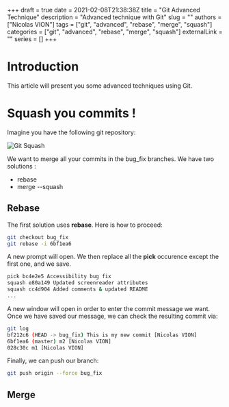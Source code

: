 +++
draft = true
date = 2021-02-08T21:38:38Z
title = "Git Advanced Technique"
description = "Advanced technique with Git"
slug = ""
authors = ["Nicolas VION"]
tags = ["git", "advanced", "rebase", "merge", "squash"]
categories = ["git", "advanced", "rebase", "merge", "squash"]
externalLink = ""
series = []
+++

# Introduction

This article will present you some advanced techniques using Git.

# Squash you commits !

Imagine you have the following git repository:

![Git Squash](../../images/git_squash_01.png)

We want to merge all your commits in the bug_fix branches. We have two
solutions :
  * rebase
  * merge --squash

## Rebase

The first solution uses **rebase**. Here is how to proceed:

```bash
git checkout bug_fix
git rebase -i 6bf1ea6
```

A new prompt will open. We then replace all the **pick** occurence except the
first one, and we save.

```bash
pick bc4e2e5 Accessibility bug fix
squash e80a149 Updated screenreader attributes
squash cc4d904 Added comments & updated README
...
```

A new window will open in order to enter the commit message we want. Once we
have saved our message, we can check the resulting commit via:

```bash
git log
bf212c6 (HEAD -> bug_fix) This is my new commit [Nicolas VION]
6bf1ea6 (master) m2 [Nicolas VION]
028c30c m1 [Nicolas VION]
```

Finally, we can push our branch:

```bash
git push origin --force bug_fix
```

## Merge
